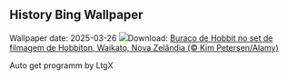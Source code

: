 ## History Bing Wallpaper
Wallpaper date: 2025-03-26
![](https://www.bing.com/th?id=OHR.HobbitHole_PT-BR3505721591_UHD.jpg&w=1000)Download: [Buraco de Hobbit no set de filmagem de Hobbiton, Waikato, Nova Zelândia (© Kim Petersen/Alamy)](https://www.bing.com/th?id=OHR.HobbitHole_PT-BR3505721591_UHD.jpg)

Auto get programm by LtgX
